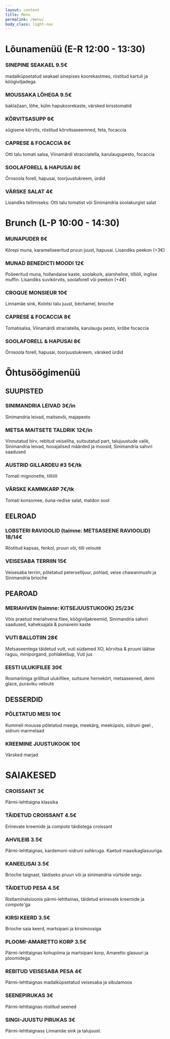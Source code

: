 ```yaml
---
layout: content
title: Menu
permalink: /menu/
body_class: light-nav
---
```

<h1>Lõunamenüü (E-R 12:00 - 13:30)</h1>
<section class="menu-section">
  <div class="menu-item">
    <h3>SINEPINE SEAKAEL <span class="price">9.5€</span></h3>
    <p>madalküpsetatud seakael sinepises koorekastmes, röstitud kartuli ja köögiviljadega</p>
  </div>
  <div class="menu-item">
    <h3>MOUSSAKA LÕHEGA <span class="price">9.5€</span></h3>
    <p>baklažaan, lõhe, külm hapukoorekaste, värsked kirsstomatid</p>
  </div>
  <div class="menu-item">
    <h3>KÕRVITSASUPP <span class="price">6€</span></h3>
    <p>sügisene kõrvits, röstitud kõrvitsaseemned, feta, focaccia</p>
  </div>
  <div class="menu-item">
    <h3>CAPRESE & FOCACCIA <span class="price">8€</span></h3>
    <p>Otti talu tomati salsa, Viinamärdi stracciatella, karulaugupesto, focaccia</p>
  </div>
  <div class="menu-item">
    <h3>SOOLAFORELL & HAPUSAI <span class="price">8€</span></h3>
    <p>Õrnsoola forell, hapusai, toorjuustukreem, ürdid</p>
  </div>
  <div class="menu-item">
    <h3>VÄRSKE SALAT <span class="price">4€</span></h3>
    <p>Lisandiks tellimiseks: Otti talu tomatist või Sinimandria soolakurgist salat</p>
  </div>
</section>

<h1>Brunch (L-P 10:00 - 14:30)</h1>
<section class="menu-section">
  <!--<h2 class="menu-heading">Brunch (L-P 10:00 - 14:30)</h2>-->
  <div class="menu-item">
    <h3>MUNAPUDER <span class="price">8€</span></h3>
    <p>Kõrepi muna, karameliseeritud pruun juust, hapusai. Lisandiks peekon (+3€)</p>
  </div>
  <div class="menu-item">
    <h3>MUNAD BENEDICTI MOODI <span class="price">12€</span></h3>
    <p>Pošeeritud muna, hollandaise kaste, soolakurk, aiaroheline, tilliõli, inglise muffin. Lisandiks suvikõrvits, soolaforell või peekon (+4€)</p>
  </div>
  <div class="menu-item">
    <h3>CROQUE MONSIEUR  <span class="price">10€</span></h3>
    <p>Linnamäe sink, Kolotsi talu juust, béchamel, brioche</p>
  </div>
  <div class="menu-item">
    <h3>CAPRESE & FOCACCIA  <span class="price">8€</span></h3>
    <p>Tomatisalsa, Viinamärdi straciatella, karulaugu pesto, krõbe focaccia</p>
  </div>
  <div class="menu-item">
    <h3>SOOLAFORELL & HAPUSAI  <span class="price">8€</span></h3>
    <p>Õrnsoola forell, hapusai, toorjuustukreem, värsked ürdid</p>
  </div>
</section>

<h1>Õhtusöögimenüü </h1>

<section class="menu-section">
  <h2 class="menu-heading">SUUPISTED</h2>
  <div class="menu-item">
    <h3>SINIMANDRIA LEIVAD  <span class="price">3€/in</span></h3>
    <p>Sinimandria leivad, maitsevõi, majapesto</p>
  </div>
  <div class="menu-item">
    <h3>METSA MAITSETE TALDRIK <span class="price">12€/in</span></h3>
    <p>Vinnutatud hirv, rebitud veiseliha, suitsutatud part, talujuustude valik, Sinimandria leivad, hooajalised määrded ja moosid, Sinimandria sahvri saadused</p>
  </div><div class="menu-item">
    <h3>AUSTRID GILLARDEU #3 <span class="price">5€/tk</span></h3>
    <p>Tomati mignonette, tilliõli</p>
  </div><div class="menu-item">
    <h3>VÄRSKE KAMMKARP <span class="price">7€/tk</span></h3>
    <p>Tomati konsomee, õuna-redise salat, maldon sool</p>
  </div>
</section>

<section class="menu-section">
  <h2 class="menu-heading">EELROAD</h2>
  <div class="menu-item">
    <h3>LOBSTERI RAVIOOLID (taimne: METSASEENE RAVIOOLID)  <span class="price">18/14€</span></h3>
    <p>Röstitud kapsas, fenkol, pruun või, tilli velouté</p>
  </div>
  <div class="menu-item">
    <h3>VEISESABA TERRIIN <span class="price">15€</span></h3>
    <p>Veisesaba terriin, põletatud petersellijuur, pohlad, veise chawanmushi ja Sinimandria brioche</p>
  </div>
</section>

<section class="menu-section">
  <h2 class="menu-heading">PEAROAD</h2>
  <div class="menu-item">
    <h3>MERIAHVEN (taimne: KITSEJUUSTUKOOK) <span class="price">25/23€</span></h3>
    <p>Võis praetud meriahvena filee, köögiviljakreemid, Sinimandria sahvri saadused, kaheksajala & punaveini kaste</p>
  </div>
  <div class="menu-item">
    <h3>VUTI BALLOTIIN <span class="price">28€</span></h3>
    <p>Metsaseentega täidetud vutt, vuti südamed XO, kõrvitsa & pruuni läätse raguu, miniporgand, pohlaketšup, Vuti jus</p>
  </div>
  <div class="menu-item">
    <h3>EESTI ULUKIFILEE <span class="price">30€</span></h3>
    <p>Rosmariiniga grillitud ulukifilee, suitsune hernekört, metsaseened, demi glace, puraviku veloute</p>
  </div>
</section>

<section class="menu-section">
  <h2 class="menu-heading">DESSERDID</h2>
  <div class="menu-item">
    <h3>PÕLETATUD MESI <span class="price">10€</span></h3>
    <p>Kummeli mousse põletatud meega, meekärg, meeküpsis, sidruni geel , sidruni marmelaad</p>
  </div>
  <div class="menu-item">
    <h3>KREEMINE JUUSTUKOOK <span class="price">10€</span></h3>
    <p>Värsked marjad</p>
  </div>
</section>

<h1 class="menu-heading">SAIAKESED</h2>

<section class="menu-section">
  <div class="menu-item">
    <h3>CROISSANT <span class="price">3€</span></h3>
    <p>Pärmi-lehttaigna klassika</p>
  </div>
  <div class="menu-item">
    <h3>TÄIDETUD CROISSANT <span class="price">4.5€</span></h3>
    <p>Erinevate kreemide ja <em>compote</em> täidistega croissant</p>
  </div>
  <div class="menu-item">
    <h3>AHVILEIB <span class="price">3.5€</span></h3>
    <p>Pärmi-lehttaignas, kardemoni-sidruni suhkruga. Kaetud maasikaglasuuriga.</p>
  </div>
  <div class="menu-item">
    <h3>KANEELISAI <span class="price">3.5€</span></h3>
    <p>Brioche taignast, täidiseks pruun või ja sinimandria vürtside segu</p>
  </div>
  <div class="menu-item">
    <h3>TÄIDETUD PESA <span class="price">4.5€</span></h3>
    <p>Ristlaminatsioonis pärmi-lehttainas, täidetud erinevate kreemide ja <em>compote</em>'ga</p>
  </div>
  <div class="menu-item">
    <h3>KIRSI KEERD <span class="price">3.5€</span></h3>
    <p>Brioche saia keerd, martsipani ja kirsimoosiga</p>
  </div>
  <div class="menu-item">
    <h3>PLOOMI-AMARETTO KORP <span class="price">3.5€</span></h3>
    <p>Pärmi-lehttaignas kohupiima ja martsipani korp, Amaretto glasuuri ja ploomidega. </p>
  </div>
  <div class="menu-item">
    <h3>REBITUD VEISESABA PESA <span class="price">4€</span></h3>
    <p>Pärmi-lehttaignas madalküpsetatud veisesaba ja sibulamoos</p>
  </div>
  <div class="menu-item">
    <h3>SEENEPIRUKAS <span class="price">3€</span></h3>
    <p>Pärmi-lehttaignas röstitud seened</p>
  </div>
  <div class="menu-item">
    <h3>SINGI-JUUSTU PIRUKAS <span class="price">3€</span></h3>
    <p>Pärmi-lehttaignass Linnamäe sink ja talujuust.</p>
  </div>
</section>
